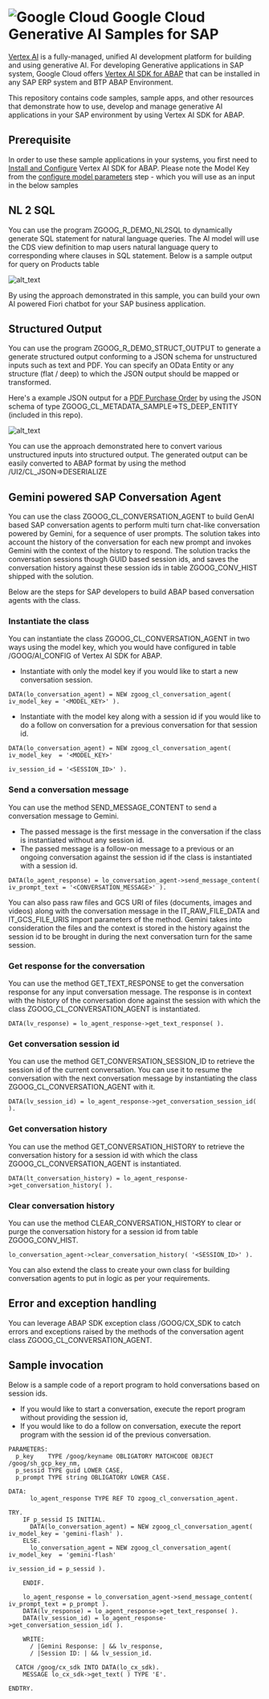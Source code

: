 # ![Google Cloud](https://avatars.githubusercontent.com/u/2810941?s=60&v=4) Google Cloud Generative AI Samples for SAP

[Vertex AI](https://cloud.google.com/vertex-ai) is a fully-managed, unified AI development platform for building and using generative AI. For developing Generative applications in SAP system, Google Cloud offers [Vertex AI SDK for ABAP](https://cloud.google.com/solutions/sap/docs/abap-sdk/vertex-ai-sdk/latest/overview) that can be installed in any SAP ERP system and BTP ABAP Environment. 

This repository contains code samples, sample apps, and other resources that demonstrate how to use, develop and manage generative AI applications in your SAP environment by using Vertex AI SDK for ABAP.

## Prerequisite
In order to use these sample applications in your systems, you first need to [Install and Configure](https://cloud.google.com/solutions/sap/docs/abap-sdk/vertex-ai-sdk/latest/install-configure-vertex-ai-sdk-abap) Vertex AI SDK for ABAP. Please note the Model Key from the [configure model parameters](https://cloud.google.com/solutions/sap/docs/abap-sdk/vertex-ai-sdk/latest/install-configure-vertex-ai-sdk-abap#configure-model-generation-parameters) step - which you will use as an input in the below samples


## NL 2 SQL
You can use the program ZGOOG_R_DEMO_NL2SQL to dynamically generate SQL statement for natural language queries. The AI model will use the CDS view definition to map users natural language query to corresponding where clauses in SQL statement. Below is a sample output for query on Products table 

![alt_text](images/NL2SQL.png "NL2SQL Screen")

By using the approach demonstrated in this sample, you can build your own AI powered Fiori chatbot for your SAP business application. 

## Structured Output
You can use the program ZGOOG_R_DEMO_STRUCT_OUTPUT to generate a generate structured output conforming to a JSON schema for unstructured inputs such as text and PDF. You can specify an OData Entity or any structure (flat / deep) to which the JSON output should be mapped or transformed. 

Here's a example JSON output for a [PDF Purchase Order](https://github.com/google-cloud-abap/demo-po-so/blob/main/Sample%20Purchase%20Order%20Documents.zip) by using the JSON schema of type ZGOOG_CL_METADATA_SAMPLE=>TS_DEEP_ENTITY (included in this repo).

![alt_text](images/Structured_Output.png "Structured Output Screen")

You can use the approach demonstrated here to convert various unstructured inputs into structured output. The generated output can be easily converted to ABAP format by using the method /UI2/CL_JSON=>DESERIALIZE

## Gemini powered SAP Conversation Agent
You can use the class ZGOOG_CL_CONVERSATION_AGENT to build GenAI based SAP conversation agents to perform multi turn chat-like conversation powered by Gemini, for a sequence of user prompts. The solution takes into account the history of the conversation for each new prompt and invokes Gemini with the context of the history to respond. The solution tracks the conversation sessions though GUID based session ids, and saves the conversation history against these session ids in table ZGOOG_CONV_HIST shipped with the solution.

Below are the steps for SAP developers to build ABAP based conversation agents with the class.

### Instantiate the class
You can instantiate the class ZGOOG_CL_CONVERSATION_AGENT in two ways using the model key, which you would have configured in table /GOOG/AI_CONFIG of Vertex AI SDK for ABAP.
* Instantiate with only the model key if you would like to start a new conversation session.
```
DATA(lo_conversation_agent) = NEW zgoog_cl_conversation_agent( iv_model_key = '<MODEL_KEY>' ).
```
* Instantiate with the model key along with a session id if you would like to do a follow on conversation for a previous conversation for that session id.
```
DATA(lo_conversation_agent) = NEW zgoog_cl_conversation_agent( iv_model_key  = '<MODEL_KEY>'
                                                               iv_session_id = '<SESSION_ID>' ).
```

### Send a conversation message
You can use the method SEND_MESSAGE_CONTENT to send a conversation message to Gemini.
* The passed message is the first message in the conversation if the class is instantiated without any session id.
* The passed message is a follow-on message to a previous or an ongoing conversation against the session id if the class is instantiated with a session id.
```
DATA(lo_agent_response) = lo_conversation_agent->send_message_content( iv_prompt_text = '<CONVERSATION_MESSAGE>' ).
```

You can also pass raw files and GCS URI of files (documents, images and videos) along with the conversation message in the IT_RAW_FILE_DATA and IT_GCS_FILE_URIS import parameters of the method. Gemini takes into consideration the files and the context is stored in the history against the session id to be brought in during the next conversation turn for the same session.

### Get response for the conversation
You can use the method GET_TEXT_RESPONSE to get the conversation response for any input conversation message. The response is in context with the history of the conversation done against the session with which the class ZGOOG_CL_CONVERSATION_AGENT is instantiated.

```
DATA(lv_response) = lo_agent_response->get_text_response( ).
```

### Get conversation session id
You can use the method GET_CONVERSATION_SESSION_ID to retrieve the session id of the current conversation. You can use it to resume the conversation with the next conversation message by instantiating the class ZGOOG_CL_CONVERSATION_AGENT with it.

```
DATA(lv_session_id) = lo_agent_response->get_conversation_session_id( ).
```

### Get conversation history
You can use the method GET_CONVERSATION_HISTORY to retrieve the conversation history for a session id with which the class ZGOOG_CL_CONVERSATION_AGENT is instantiated.

```
DATA(lt_conversation_history) = lo_agent_response->get_conversation_history( ).
```

### Clear conversation history
You can use the method CLEAR_CONVERSATION_HISTORY to clear or purge the conversation history for a session id from table ZGOOG_CONV_HIST.

```
lo_conversation_agent->clear_conversation_history( '<SESSION_ID>' ).
```

You can also extend the class to create your own class for building conversation agents to put in logic as per your requirements.

## Error and exception handling
​​You can leverage ABAP SDK exception class /GOOG/CX_SDK to catch errors and exceptions raised by the methods of the conversation agent class ZGOOG_CL_CONVERSATION_AGENT.

## Sample invocation
Below is a sample code of a report program to hold conversations based on session ids. 
* If you would like to start a conversation, execute the report program without providing the session id,
* If you would like to do a follow on conversation, execute the report program with the session id of the previous conversation.

```
PARAMETERS:
  p_key    TYPE /goog/keyname OBLIGATORY MATCHCODE OBJECT /goog/sh_gcp_key_nm,
  p_sessid TYPE guid LOWER CASE,
  p_prompt TYPE string OBLIGATORY LOWER CASE.

DATA:
      lo_agent_response TYPE REF TO zgoog_cl_conversation_agent.

TRY.
    IF p_sessid IS INITIAL.
      DATA(lo_conversation_agent) = NEW zgoog_cl_conversation_agent( iv_model_key = 'gemini-flash' ).
    ELSE.
      lo_conversation_agent = NEW zgoog_cl_conversation_agent( iv_model_key  = 'gemini-flash'
                                                               iv_session_id = p_sessid ).

    ENDIF.

    lo_agent_response = lo_conversation_agent->send_message_content( iv_prompt_text = p_prompt ).
    DATA(lv_response) = lo_agent_response->get_text_response( ).
    DATA(lv_session_id) = lo_agent_response->get_conversation_session_id( ).

    WRITE:
      / |Gemini Response: | && lv_response,
      / |Session ID: | && lv_session_id.

  CATCH /goog/cx_sdk INTO DATA(lo_cx_sdk).
    MESSAGE lo_cx_sdk->get_text( ) TYPE 'E'.

ENDTRY.
```



